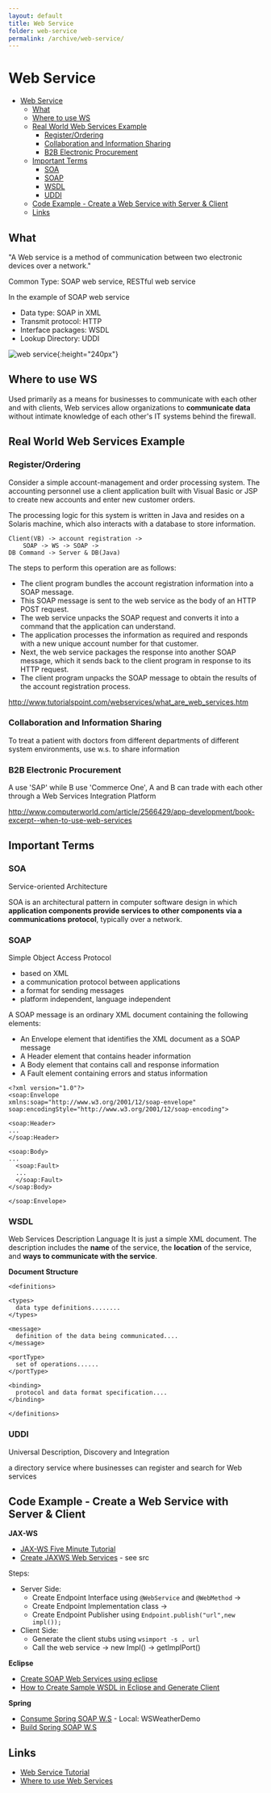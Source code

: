```yaml
---
layout: default
title: Web Service
folder: web-service
permalink: /archive/web-service/
---
```


# Web Service

<!-- TOC depth:6 withLinks:1 updateOnSave:1 orderedList:0 -->

- [Web Service](#web-service)
	- [What](#what)
	- [Where to use WS](#where-to-use-ws)
	- [Real World Web Services Example](#real-world-web-services-example)
		- [Register/Ordering](#registerordering)
		- [Collaboration and Information Sharing](#collaboration-and-information-sharing)
		- [B2B Electronic Procurement](#b2b-electronic-procurement)
	- [Important Terms](#important-terms)
		- [SOA](#soa)
		- [SOAP](#soap)
		- [WSDL](#wsdl)
		- [UDDI](#uddi)
	- [Code Example - Create a Web Service with Server & Client](#code-example-create-a-web-service-with-server-client)
	- [Links](#links)

## What

"A Web service is a method of communication between two electronic devices over a network."

Common Type: SOAP web service, RESTful web service

In the example of SOAP web service

- Data type: SOAP in XML
- Transmit protocol: HTTP
- Interface packages: WSDL
- Lookup Directory: UDDI

![web service](./img/web-service.png){:height="240px"}

## Where to use WS
Used primarily as a means for businesses to communicate with each other and with clients, Web services allow organizations to **communicate data** without intimate knowledge of each other's IT systems behind the firewall.

## Real World Web Services Example

### Register/Ordering
Consider a simple account-management and order processing system. The accounting personnel use a client application built with Visual Basic or JSP to create new accounts and enter new customer orders.

The processing logic for this system is written in Java and resides on a Solaris machine, which also interacts with a database to store information.

~~~
Client(VB) -> account registration ->
	SOAP -> WS -> SOAP ->
DB Command -> Server & DB(Java)
~~~

The steps to perform this operation are as follows:

- The client program bundles the account registration information into a SOAP message.
- This SOAP message is sent to the web service as the body of an HTTP POST request.
- The web service unpacks the SOAP request and converts it into a command that the application can understand.
- The application processes the information as required and responds with a new unique account number for that customer.
- Next, the web service packages the response into another SOAP message, which it sends back to the client program in response to its HTTP request.
- The client program unpacks the SOAP message to obtain the results of the account registration process.

<http://www.tutorialspoint.com/webservices/what_are_web_services.htm>

### Collaboration and Information Sharing
To treat a patient with doctors from different departments of different system environments, use w.s. to share information

### B2B Electronic Procurement
A use 'SAP' while B use 'Commerce One', A and B can trade with each other through a Web Services Integration Platform

<http://www.computerworld.com/article/2566429/app-development/book-excerpt--when-to-use-web-services>

## Important Terms

### SOA
Service-oriented Architecture

SOA is an architectural pattern in computer software design in which **application components provide services to other components via a communications protocol**, typically over a network.

### SOAP
Simple Object Access Protocol

- based on XML
- a communication protocol between applications
- a format for sending messages
- platform independent, language independent

A SOAP message is an ordinary XML document containing the following elements:

- An Envelope element that identifies the XML document as a SOAP message
- A Header element that contains header information
- A Body element that contains call and response information
- A Fault element containing errors and status information

~~~
<?xml version="1.0"?>
<soap:Envelope
xmlns:soap="http://www.w3.org/2001/12/soap-envelope"
soap:encodingStyle="http://www.w3.org/2001/12/soap-encoding">

<soap:Header>
...
</soap:Header>

<soap:Body>
...
  <soap:Fault>
  ...
  </soap:Fault>
</soap:Body>

</soap:Envelope>
~~~

### WSDL
Web Services Description Language
It is just a simple XML document.
The description includes the **name** of the service, the **location** of the service, and **ways to communicate with the service**.

**Document Structure**

~~~
<definitions>

<types>
  data type definitions........
</types>

<message>
  definition of the data being communicated....
</message>

<portType>
  set of operations......
</portType>

<binding>
  protocol and data format specification....
</binding>

</definitions>
~~~

### UDDI
Universal Description, Discovery and Integration

a directory service where businesses can register and search for Web services

## Code Example - Create a Web Service with Server & Client
**JAX-WS**

- [JAX-WS Five Minute Tutorial](http://java.dzone.com/articles/jax-ws-hello-world)
- [Create JAXWS Web Services](http://www.java2blog.com/2013/03/jaxws-web-service-eclipse-tutorial.html) - see src

Steps:

- Server Side:
	- Create Endpoint Interface using `@WebService` and `@WebMethod` ->
  - Create Endpoint Implementation class ->
  - Create Endpoint Publisher using `Endpoint.publish("url",new impl());`
- Client Side:
  - Generate the client stubs using `wsimport -s . url`
  - Call the web service -> new Impl() -> getImplPort()

**Eclipse**

- [Create SOAP Web Services using eclipse](http://www.java2blog.com/2013/03/soap-web-service-example-in-java-using.html)
- [How to Create Sample WSDL in Eclipse and Generate Client](http://crunchify.com/create-sample-wsdl-in-eclipse-and-generate-client/)

**Spring**

- [Consume Spring SOAP W.S](https://spring.io/guides/gs/consuming-web-service/) - Local: WSWeatherDemo
- [Build Spring SOAP W.S](http://briansjavablog.blogspot.com/2013/01/spring-web-services-tutorial.html)

## Links

- [Web Service Tutorial](http://www.java2blog.com/2013/03/soap-web-service-tutorial.html)
- [Where to use Web Services](http://www.computerworld.com/article/2566429/app-development/book-excerpt--when-to-use-web-services.html)
